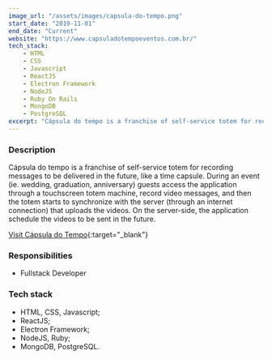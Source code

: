 ```yaml
---
image_url: "/assets/images/capsula-do-tempo.png"
start_date: "2019-11-01"
end_date: "Current"
website: "https://www.capsuladotempoeventos.com.br/"
tech_stack:
    - HTML
    - CSS
    - Javascript
    - ReactJS
    - Electron Framework
    - NodeJS
    - Ruby On Rails
    - MongoDB
    - PostgreSQL
excerpt: "Cápsula do tempo is a franchise of self-service totem for recording messages to be delivered in the future, like a time capsule."
---
```

### Description

Cápsula do tempo is a franchise of self-service totem for recording messages to be delivered in the future, like a time capsule.
During an event (ie. wedding, graduation, anniversary) guests access the application through a touchscreen totem machine, record video messages, and then the totem starts to synchronize with the server (through an internet connection) that uploads the videos. On the server-side, the application schedule the videos to be sent in the future.

[Visit Cápsula do Tempo](https://capsuladotempo.com/){:target="_blank"}

### Responsibilities

- Fullstack Developer

### Tech stack
- HTML, CSS, Javascript;
- ReactJS;
- Electron Framework;
- NodeJS, Ruby;
- MongoDB, PostgreSQL.